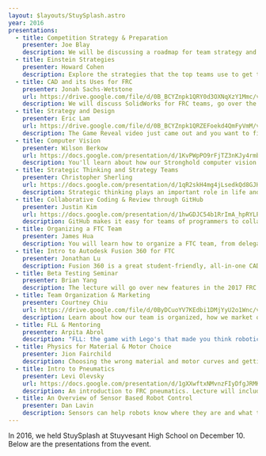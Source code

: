 ```yaml
---
layout: $layouts/StuySplash.astro
year: 2016
presentations:
  - title: Competition Strategy & Preparation
    presenter: Joe Blay
    description: We will be discussing a roadmap for team strategy and preparation for competition in terms of strategy. We will discuss scouting, drive team assembly, and more.
  - title: Einstein Strategies
    presenter: Howard Cohen
    description: Explore the strategies that the top teams use to get to the "Final Field". It is clear the level of competition changes as you go from qualifications to eliminations. Join us as we dive into how teams win and lose the World Championship.
  - title: CAD and its Uses for FRC
    presenter: Jonah Sachs-Wetstone
    url: https://drive.google.com/file/d/0B_BCYZnpk1QRY0d3OXNqXzY1Mmc/view?usp=sharing
    description: We will discuss SolidWorks for FRC teams, go over the uses of CAD in building and design, and demonstrate basic SolidWorks.
  - title: Strategy and Design
    presenter: Eric Lam
    url: https://drive.google.com/file/d/0B_BCYZnpk1QRZEFoekd4QmFyVmM/view?usp=sharing
    description: The Game Reveal video just came out and you want to figure out how to build that robot. You start talking about shooters and macha-STOP! How do you know that you are building the best robot? This lecture will help guide you through what it takes to be a real engineer and to strategize how to make the best robot.
  - title: Computer Vision
    presenter: Wilson Berkow
    url: https://docs.google.com/presentation/d/1KvPWpPO9rFjTZ3nKJy4rmbvxRiOo2EwrciE0fggv8xM/edit?usp=sharing
    description: You'll learn about how our Stronghold computer vision worked in the end, the obstacles we faced, and how we solved them.
  - title: Strategic Thinking and Strategy Teams
    presenter: Christopher Sherling
    url: https://docs.google.com/presentation/d/1qR2skH4mg4jLsedkQd8GJHkyZ_u7s2nnlalca2f6pxE/edit?usp=sharing
    description: Strategic thinking plays an important role in life and especially competition. This lecture will teach you some basics of strategic thinking and how to use that knowledge to assemble a strong team of strategists.
  - title: Collaborative Coding & Review through GitHub
    presenter: Justin Kim
    url: https://docs.google.com/presentation/d/1hwGDJC54b1RrImA_hpRYLPF2I3ma_SfG7FKnKT5Ufr4/edit?usp=sharing
    description: GitHub makes it easy for teams of programmers to collaborate on a shared codebase. Learn how to easily and effectively peer-review code to ensure code quality throughout the build season.
  - title: Organizing a FTC Team
    presenter: James Hua
    description: You will learn how to organize a FTC team, from delegating work to managing resources.
  - title: Intro to Autodesk Fusion 360 for FTC
    presenter: Jonathan Lu
    description: Fusion 360 is a great student-friendly, all-in-one CAD software that runs on all platforms and has cloud collaboration. This seminar will cover drawing and building parts, and how to put them all together for a concept robot.
  - title: Beta Testing Seminar
    presenter: Brian Yang
    description: The lecture will go over new features in the 2017 FRC beta control system and address any issues that have arisen while beta testing.
  - title: Team Organization & Marketing
    presenter: Courtney Chiu
    url: https://drive.google.com/file/d/0ByDCuoYV7KEdbi1DMjYyU2o1Wnc/view?usp=sharing
    description: Learn about how our team is organized, how we market ourselves, and how we obtain and keep sponsors.
  - title: FLL & Mentoring
    presenter: Arpita Abrol
    description: "FLL: the game with Lego's that made you think robotics was going to be easy. Here, you'll learn about FLL and its two main components, the robot, and the project. You'll also learn what you need to get started with mentoring FLL. This is more of a beginner lecture, so people with prior FLL experience may not find this informative."
  - title: Physics for Material & Motor Choice
    presenter: Jion Fairchild
    description: Choosing the wrong material and motor curves and getting the wrong gear ratio can leave your robot in a ball of flames. From now on, you don't need to guess, because we'll learn how to pick materials and motors empirically with math and physics.
  - title: Intro to Pneumatics
    presenter: Levi Olevsky
    url: https://docs.google.com/presentation/d/1gXXwftxNMvnzFIyDfgJRMKb2G8RQVMleX06OyL6C1mM/edit?usp=sharing
    description: An introduction to FRC pneumatics. Lecture will include explanations about applications of pneumatics, how to build pneumatic systems, and other useful information.
  - title: An Overview of Sensor Based Robot Control
    presenter: Dan Lavin
    description: Sensors can help robots know where they are and what they should be doing. Learning to use them to control a robot effectively is a challenge involving knowledge, analysis, and a bit of art.
---
```


In 2016, we held StuySplash at Stuyvesant High School on December 10. Below are the presentations from the event.
